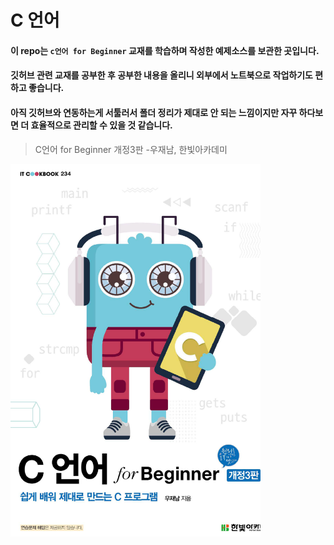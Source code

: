 # C 언어



 #### 이 repo는  `c언어 for Beginner` 교재를 학습하며 작성한 예제소스를 보관한 곳입니다.

 #### 깃허브 관련 교재를 공부한 후 공부한 내용을 올리니 외부에서 노트북으로 작업하기도 편하고 좋습니다.

 #### 아직 깃허브와 연동하는게 서툴러서 폴더 정리가 제대로 안 되는 느낌이지만 자꾸 하다보면 더 효율적으로 관리할 수 있을 것 같습니다.


> C언어 for Beginner 개정3판 -우재남, 한빛아카데미
<img src ="images/c_for_beginner.png" width="400" height="auto">





